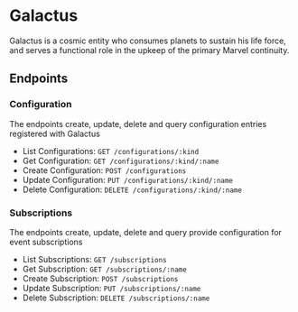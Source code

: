 # Galactus

Galactus is a cosmic entity who consumes planets to sustain his life force, and serves a functional role in the upkeep of the primary Marvel continuity.

## Endpoints

### Configuration
The endpoints create, update, delete and query configuration entries registered with Galactus

- List Configurations: `GET /configurations/:kind`
- Get Configuration: `GET /configurations/:kind/:name`
- Create Configuration:  `POST /configurations`
- Update Configuration:  `PUT /configurations/:kind/:name`
- Delete Configuration: `DELETE /configurations/:kind/:name`


### Subscriptions
The endpoints create, update, delete and query provide configuration for event subscriptions

- List Subscriptions: `GET /subscriptions`
- Get Subscription: `GET /subscriptions/:name`
- Create Subscription:  `POST /subscriptions`
- Update Subscription:  `PUT /subscriptions/:name`
- Delete Subscription: `DELETE /subscriptions/:name`